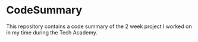 # CodeSummary
This repository contains a code summary of the 2 week project I worked on in my time during the Tech Academy.
